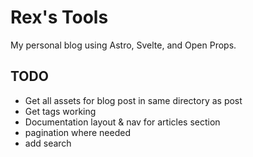 # Rex's Tools

My personal blog using Astro, Svelte, and Open Props.

## TODO

- Get all assets for blog post in same directory as post
- Get tags working
- Documentation layout & nav for articles section
- pagination where needed
- add search
